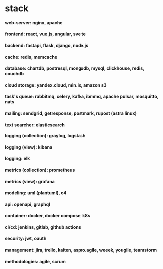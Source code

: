 # stack

#### web-server: nginx, apache

#### frontend: react, vue.js, angular, svelte

#### backend: fastapi, flask, django, node.js

#### cache: redis, memcache

#### database: chartdb, postresql, mongodb, mysql, clickhouse, redis, couchdb

#### cloud storage: yandex.cloud, min.io, amazon s3

#### task's queue: rabbitmq, celery, kafka, ibmmq, apache pulsar, mosquitto, nats

#### mailing: sendgrid, getresponse, postmark, rupost (astra linux)

#### text searcher: elasticsearch

#### logging (collection): graylog, logstash

#### logging (view): kibana

#### logging: elk

#### metrics (collection): prometheus

#### metrics (view): grafana

#### modeling: uml (plantuml), c4

#### api: openapi, graphql

#### container: docker, docker compose, k8s

#### ci/cd: jenkins, gitlab, github actions

#### security: jwt, oauth

#### management: jira, trello, kaiten, aspro.agile, weeek, yougile, teamstorm

#### methodologies: agile, scrum
